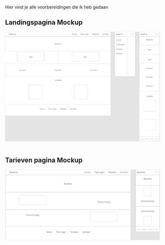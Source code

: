 Hier vind je alle voorbereidingen die ik heb gedaan

<h2>Landingspagina Mockup</h2>
 <img src="img/Annotation 2019-06-27 133702.png" title="hover text">
 <br>
 <br>
 
<h2>Tarieven pagina Mockup</h2>
 <img src="img/Annotation 2019-06-27 140413.png" title="hover text">
 

